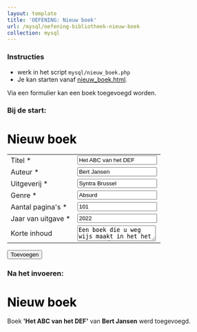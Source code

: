 ```yaml
---
layout: template
title: 'OEFENING: Nieuw boek'
url: /mysql/oefening-bibliotheek-nieuw-boek
collection: mysql
---
```


<div class="highlight">
    <h3>Instructies</h3>
    <ul>
        <li>werk in het script <code>mysql/nieuw_boek.php</code></li>
        <li>Je kan starten vanaf <a target="_blank" href="nieuw_boek.html">nieuw_boek.html</a>.</li>
    </ul>
</div>

Via een formulier kan een boek toegevoegd worden.

### Bij de start:
<div class="shadow result">
  <h1 style="color: #000">Nieuw boek</h1>
  <form>
      <table>
          <tr>
              <td>Titel *</td>
              <td><input required type="text" name="titel" value="Het ABC van het DEF" /></td>
          </tr>
          <tr>
              <td>Auteur *</td>
              <td><input required type="text" name="auteur" value="Bert Jansen" /></td>
          </tr>
          <tr>
              <td>Uitgeverij *</td>
              <td><input required type="text" name="uitgeverij" value="Syntra Brussel" /></td>
          </tr>                
          <tr>
              <td>Genre * </td>
              <td><input required type="text" name="genre" value="Absurd" /></td>
          </tr>    
          <tr>
              <td>Aantal pagina's *</td>
              <td><input required type="number" name="aantal_paginas" value="101" /></td>
          </tr>         
          <tr>
              <td>Jaar van uitgave *</td>
              <td><input required type="number" name="jaar_van_uitgave" value="2022" /></td>
          </tr>                                              
          <tr>
              <td>Korte inhoud</td>
              <td><textarea name="korte_inhoud">Een boek die u weg wijs maakt in het het ABC van de DEF.</textarea></td>
          </tr>                                                                                          
      </table>
      <input type="submit" value="Toevoegen" />
  </form> 
</div>

### Na het invoeren:
<div class="shadow result">
  <h1 style="color: #000">Nieuw boek</h1>

  <p>Boek <strong>'Het ABC van het DEF'</strong> van <strong>Bert Jansen</strong> werd toegevoegd.</p>
 
</div>